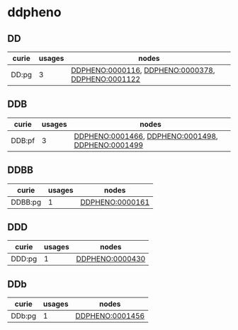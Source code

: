 # ddpheno

## DD

| curie   |   usages | nodes                                                                                                                                                                           |
|---------|----------|---------------------------------------------------------------------------------------------------------------------------------------------------------------------------------|
| DD:pg   |        3 | [DDPHENO:0000116](https://bioregistry.io/DDPHENO:0000116), [DDPHENO:0000378](https://bioregistry.io/DDPHENO:0000378), [DDPHENO:0001122](https://bioregistry.io/DDPHENO:0001122) |

## DDB

| curie   |   usages | nodes                                                                                                                                                                           |
|---------|----------|---------------------------------------------------------------------------------------------------------------------------------------------------------------------------------|
| DDB:pf  |        3 | [DDPHENO:0001466](https://bioregistry.io/DDPHENO:0001466), [DDPHENO:0001498](https://bioregistry.io/DDPHENO:0001498), [DDPHENO:0001499](https://bioregistry.io/DDPHENO:0001499) |

## DDBB

| curie   |   usages | nodes                                                     |
|---------|----------|-----------------------------------------------------------|
| DDBB:pg |        1 | [DDPHENO:0000161](https://bioregistry.io/DDPHENO:0000161) |

## DDD

| curie   |   usages | nodes                                                     |
|---------|----------|-----------------------------------------------------------|
| DDD:pg  |        1 | [DDPHENO:0000430](https://bioregistry.io/DDPHENO:0000430) |

## DDb

| curie   |   usages | nodes                                                     |
|---------|----------|-----------------------------------------------------------|
| DDb:pg  |        1 | [DDPHENO:0001456](https://bioregistry.io/DDPHENO:0001456) |

